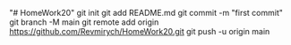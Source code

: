"# HomeWork20"
git init
git add README.md
git commit -m "first commit"
git branch -M main
git remote add origin https://github.com/Revmirych/HomeWork20.git
git push -u origin main
